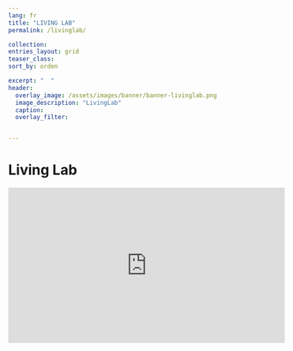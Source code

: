 ```yaml
---
lang: fr
title: "LIVING LAB"
permalink: /livinglab/

collection: 
entries_layout: grid
teaser_class: 
sort_by: orden 

excerpt: "  "
header:
  overlay_image: /assets/images/banner/banner-livinglab.png
  image_description: "LivingLab"
  caption: 
  overlay_filter: 


---
```


# Living Lab

<iframe width="560" height="315" src="https://www.youtube.com/embed/yOYbMCokrgg" frameborder="0" allow="accelerometer; autoplay; clipboard-write; encrypted-media; gyroscope; picture-in-picture" allowfullscreen></iframe>